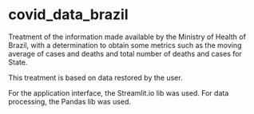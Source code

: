 # covid_data_brazil

Treatment of the information made available by the Ministry of Health of Brazil, with a determination to obtain some metrics such as the moving average of cases and deaths and total number of deaths and cases for State. 

This treatment is based on data restored by the user.

For the application interface, the Streamlit.io lib was used. For data processing, the Pandas lib was used.
 
